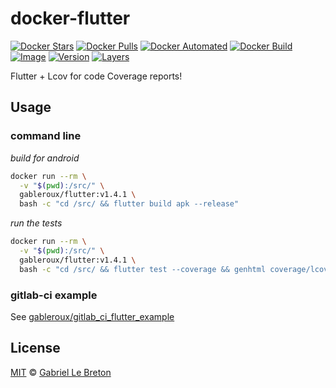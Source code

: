 # docker-flutter

[![Docker Stars](https://img.shields.io/docker/stars/gableroux/flutter.svg)](https://hub.docker.com/r/gableroux/flutter)
[![Docker Pulls](https://img.shields.io/docker/pulls/gableroux/flutter.svg)](https://hub.docker.com/r/gableroux/flutter)
[![Docker Automated](https://img.shields.io/docker/automated/gableroux/flutter.svg)](https://hub.docker.com/r/gableroux/flutter)
[![Docker Build](https://img.shields.io/docker/build/gableroux/flutter.svg)](https://hub.docker.com/r/gableroux/flutter)
[![Image](https://images.microbadger.com/badges/image/gableroux/flutter.svg)](https://microbadger.com/images/gableroux/flutter)
[![Version](https://images.microbadger.com/badges/version/gableroux/flutter.svg)](https://microbadger.com/images/gableroux/flutter)
[![Layers](https://images.microbadger.com/badges/image/gableroux/flutter.svg)](https://microbadger.com/images/gableroux/flutter)

Flutter + Lcov for code Coverage reports!

## Usage

### command line

*build for android*

```bash
docker run --rm \
  -v "$(pwd):/src/" \
  gableroux/flutter:v1.4.1 \
  bash -c "cd /src/ && flutter build apk --release"
```

*run the tests*

```bash
docker run --rm \
  -v "$(pwd):/src/" \
  gableroux/flutter:v1.4.1 \
  bash -c "cd /src/ && flutter test --coverage && genhtml coverage/lcov.info --output=coverage"
```

### gitlab-ci example

See [gableroux/gitlab_ci_flutter_example](https://gitlab.com/gableroux/gitlab_ci_flutter_example/)

## License

[MIT](LICENSE.md) © [Gabriel Le Breton](https://gableroux.com)

